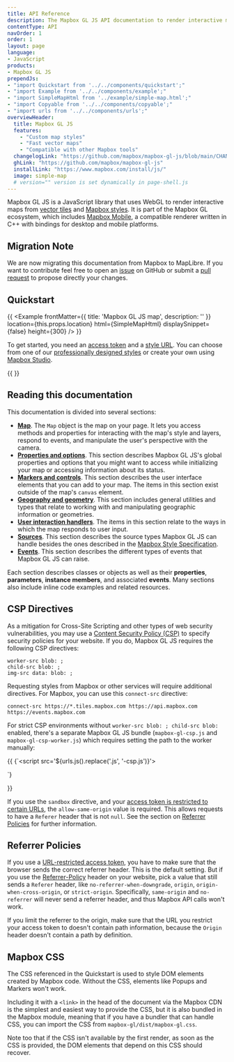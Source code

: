 ```yaml
---
title: API Reference
description: The Mapbox GL JS API documentation to render interactive maps from vector tiles and Mapbox styles.
contentType: API
navOrder: 1
order: 1
layout: page
language:
- JavaScript
products:
- Mapbox GL JS
prependJs:
- "import Quickstart from '../../components/quickstart';"
- "import Example from '../../components/example';"
- "import SimpleMapHtml from '../example/simple-map.html';"
- "import Copyable from '../../components/copyable';"
- "import urls from '../../components/urls';"
overviewHeader:
  title: Mapbox GL JS
  features:
    - "Custom map styles"
    - "Fast vector maps"
    - "Compatible with other Mapbox tools"
  changelogLink: "https://github.com/mapbox/mapbox-gl-js/blob/main/CHANGELOG.md"
  ghLink: "https://github.com/mapbox/mapbox-gl-js"
  installLink: "https://www.mapbox.com/install/js/"
  image: simple-map
  # version="" version is set dynamically in page-shell.js
---
```


Mapbox GL JS is a JavaScript library that uses WebGL to render interactive maps from [vector tiles](https://docs.mapbox.com/help/glossary/vector-tiles/) and [Mapbox styles](/mapbox-gl-js/style-spec/). It is part of the Mapbox GL ecosystem, which includes [Mapbox Mobile](https://www.mapbox.com/mobile/), a compatible renderer written in C++ with bindings for desktop and mobile platforms.


## Migration Note

We are now migrating this documentation from Mapbox to MapLibre. If you want to contribute feel free to open an [issue](https://github.com/maplibre/maplibre-gl-js-docs/issues) on GitHub or submit a [pull request](https://github.com/maplibre/maplibre-gl-js-docs/pulls) to propose directly your changes.


## Quickstart

{{
    <Example
        frontMatter={{
          title: 'Mapbox GL JS map',
          description: ''
        }}
        location={this.props.location}
        html={SimpleMapHtml}
        displaySnippet={false}
        height={300}
    />
}}

To get started, you need an [access token](https://docs.mapbox.com/help/how-mapbox-works/access-tokens/) and a [style URL](https://docs.mapbox.com/help/glossary/style-url/). You can choose from one of our [professionally designed styles](https://docs.mapbox.com/api/maps/#styles) or create your own using [Mapbox Studio](https://studio.mapbox.com/).

{{
<Quickstart />
}}


## Reading this documentation

This documentation is divided into several sections:

* [**Map**](/mapbox-gl-js/api/map/). The `Map` object is the map on your page. It lets you access methods and properties for interacting with the map's style and layers, respond to events, and manipulate the user's perspective with the camera.
* [**Properties and options**](/mapbox-gl-js/api/properties/). This section describes Mapbox GL JS's global properties and options that you might want to access while initializing your map or accessing information about its status.
* [**Markers and controls**](/mapbox-gl-js/api/markers/). This section describes the user interface elements that you can add to your map. The items in this section exist outside of the map's `canvas` element.
* [**Geography and geometry**](/mapbox-gl-js/api/geography/). This section includes general utilities and types that relate to working with and manipulating geographic information or geometries.
* [**User interaction handlers**](/mapbox-gl-js/api/handlers/). The items in this section relate to the ways in which the map responds to user input.
* [**Sources**](/mapbox-gl-js/api/sources/). This section describes the source types Mapbox GL JS can handle besides the ones described in the [Mapbox Style Specification](https://docs.mapbox.com/mapbox-gl-js/style-spec/).
* [**Events**](/mapbox-gl-js/api/events/). This section describes the different types of events that Mapbox GL JS can raise.

Each section describes classes or objects as well as their **properties**, **parameters**, **instance members**, and associated **events**. Many sections also include inline code examples and related resources.


## CSP Directives

As a mitigation for Cross-Site Scripting and other types of web security vulnerabilities, you may use a [Content Security Policy (CSP)](https://developer.mozilla.org/en-US/docs/Web/Security/CSP) to specify security policies for your website. If you do, Mapbox GL JS requires the following CSP directives:

```
worker-src blob: ;
child-src blob: ;
img-src data: blob: ;
```

Requesting styles from Mapbox or other services will require additional directives. For Mapbox, you can use this `connect-src` directive:

```
connect-src https://*.tiles.mapbox.com https://api.mapbox.com https://events.mapbox.com
```

For strict CSP environments without `worker-src blob: ; child-src blob:` enabled, there's a separate Mapbox GL JS bundle (`mapbox-gl-csp.js` and `mapbox-gl-csp-worker.js`) which requires setting the path to the worker manually:

{{
<Copyable lang="html">{`<script src='${urls.js().replace('.js', '-csp.js')}'></script>
<script>
mapboxgl.workerUrl = "${urls.js().replace('.js', '-csp-worker.js')}";
...
</script>`}</Copyable>
}}

If you use the `sandbox` directive, and your [access token is restricted to certain URLs](https://docs.mapbox.com/accounts/overview/tokens/#url-restrictions), the `allow-same-origin` value is required. This allows requests to have a `Referer` header that is not `null`. See the section on [Referrer Policies](https://docs.mapbox.com/mapbox-gl-js/overview/#referrer-policies) for further information.

## Referrer Policies

If you use a [URL-restricted access token](https://docs.mapbox.com/accounts/overview/tokens/#url-restrictions), you have to make sure that the browser sends the correct referrer header. This is the default setting. But if you use the [Referrer-Policy](https://developer.mozilla.org/en-US/docs/Web/HTTP/Headers/Referrer-Policy) header on your website, pick a value that still sends a `Referer` header, like `no-referrer-when-downgrade`, `origin`, `origin-when-cross-origin`, or `strict-origin`. Specifically, `same-origin` and `no-referrer` will never send a referrer header, and thus Mapbox API calls won't work.

If you limit the referrer to the origin, make sure that the URL you restrict your access token to doesn't contain path information, because the `Origin` header doesn't contain a path by definition.

## Mapbox CSS

The CSS referenced in the Quickstart is used to style DOM elements created by Mapbox code. Without the CSS, elements like Popups and Markers won't work.

Including it with a `<link>` in the head of the document via the Mapbox CDN is the simplest and easiest way to provide the CSS, but it is also bundled in the Mapbox module, meaning that if you have a bundler that can handle CSS, you can import the CSS from `mapbox-gl/dist/mapbox-gl.css`.

Note too that if the CSS isn't available by the first render, as soon as the CSS is provided, the DOM elements that depend on this CSS should recover.
